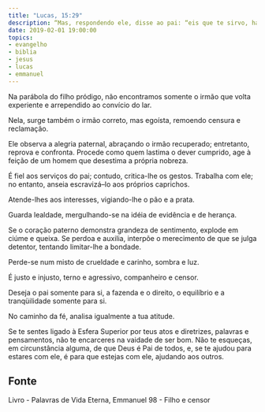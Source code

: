 ```yaml
---
title: "Lucas, 15:29"
description: “Mas, respondendo ele, disse ao pai: “eis que te sirvo, há tantos anos, sem nunca transgredir o teu mandamento, e nunca me deste um cabrito para alegrar-me com meus amigos...” – Jesus
date: 2019-02-01 19:00:00
topics: 
- evangelho
- biblia
- jesus
- lucas
- emmanuel
---
```


Na parábola do filho pródigo, não encontramos somente o irmão que volta experiente e
arrependido ao convício do lar.

Nela, surge também o irmão correto, mas egoísta, remoendo censura e reclamação.

Ele observa a alegria paternal, abraçando o irmão recuperado; entretanto, reprova e
confronta. Procede como quem lastima o dever cumprido, age à feição de um homem que
desestima a própria nobreza.

É fiel aos serviços do pai; contudo, critica-lhe os gestos. Trabalha com ele; no entanto,
anseia escravizá–lo aos próprios caprichos.

Atende-lhes aos interesses, vigiando-lhe o pão e a prata.

Guarda lealdade, mergulhando-se na idéia de evidência e de herança.

Se o coração paterno demonstra grandeza de sentimento, explode em ciúme e queixa. Se
perdoa e auxilia, interpõe o merecimento de que se julga detentor, tentando limitar-lhe a
bondade.

Perde-se num misto de crueldade e carinho, sombra e luz.

É justo e injusto, terno e agressivo, companheiro e censor.

Deseja o pai somente para si, a fazenda e o direito, o equilíbrio e a tranqüilidade somente
para si.

No caminho da fé, analisa igualmente a tua atitude.

Se te sentes ligado à Esfera Superior por teus atos e diretrizes, palavras e pensamentos,
não te encarceres na vaidade de ser bom. Não te esqueças, em circunstância alguma, de
que Deus é Pai de todos, e, se te ajudou para estares com ele, é para que estejas com
ele, ajudando aos outros.



## Fonte
Livro - Palavras de Vida Eterna, Emmanuel
98 - Filho e censor
